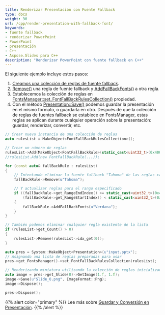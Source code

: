 ```yaml
---
title: Renderizar Presentación con Fuente Fallback
type: docs
weight: 30
url: /cpp/render-presentation-with-fallback-font/
keywords: 
- fuente fallback
- renderizar PowerPoint
- PowerPoint
- presentación
- C++
- Aspose.Slides para C++
description: "Renderizar PowerPoint con fuente fallback en C++"
---
```


El siguiente ejemplo incluye estos pasos:

1. [Creamos una colección de reglas de fuente fallback](/slides/cpp/create-fallback-fonts-collection/).
1. [Remove()](https://reference.aspose.com/slides/cpp/class/aspose.slides.font_fall_back_rule#aaf12e563d822f6e05e27732a837bcf33) una regla de fuente fallback y [AddFallBackFonts()](https://reference.aspose.com/slides/cpp/class/aspose.slides.font_fall_back_rule#a030268631ae616b775bdb6df8accf42c) a otra regla.
1. Establecemos la colección de reglas en [FontsManager::set_FontFallBackRulesCollection()](https://reference.aspose.com/slides/cpp/class/aspose.slides.fonts_manager#a375fc71abd64891a39673751d127d924) propiedad.
1. Con el método [Presentation::Save()](https://reference.aspose.com/slides/cpp/class/aspose.slides.presentation#afcd59ec697bf05c10f78c3869de2ec9e) podemos guardar la presentación en el mismo formato, o guardarla en otro. Después de que la colección de reglas de fuentes fallback se establece en FontsManager, estas reglas se aplican durante cualquier operación sobre la presentación: guardar, renderizar, convertir, etc.

``` cpp
// Crear nueva instancia de una colección de reglas
auto rulesList = MakeObject<FontFallBackRulesCollection>();

// Crear un número de reglas
rulesList->Add(MakeObject<FontFallBackRule>(static_cast<uint32_t>(0x400), static_cast<uint32_t>(0x4FF), u"Times New Roman"));
//rulesList.Add(new FontFallBackRule(...));

for (const auto& fallBackRule : rulesList)
{
	// Intentando eliminar la fuente fallback "Tahoma" de las reglas cargadas
	fallBackRule->Remove(u"Tahoma");

	// Y actualizar reglas para el rango especificado
	if ((fallBackRule->get_RangeEndIndex() >= static_cast<uint32_t>(0x4000)) && 
		(fallBackRule->get_RangeStartIndex() < static_cast<uint32_t>(0x5000)))
	{
		fallBackRule->AddFallBackFonts(u"Verdana");
	}
}

// También podemos eliminar cualquier regla existente de la lista
if (rulesList->get_Count() > 0)
{
	rulesList->Remove(rulesList->idx_get(0));
}

auto pres = System::MakeObject<Presentation>(u"input.pptx");
// Asignando una lista de reglas preparadas para usar
pres->get_FontsManager()->set_FontFallBackRulesCollection(rulesList);

// Renderizando miniatura utilizando la colección de reglas inicializada y guardando en PNG
auto image = pres->get_Slide(0)->GetImage(1.f, 1.f);
image->Save(u"Slide_0.png", ImageFormat::Png);
image->Dispose();

pres->Dispose();
```


{{% alert color="primary" %}} 
Lee más sobre [Guardar y Conversión en Presentación](/slides/cpp/creating-saving-and-converting-a-presentation/).
{{% /alert %}}